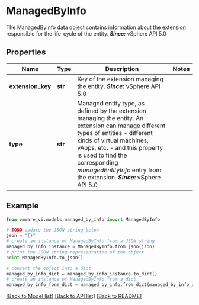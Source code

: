 # ManagedByInfo

The ManagedByInfo data object contains information about the extension responsible for the life-cycle of the entity.  ***Since:*** vSphere API 5.0 

## Properties
Name | Type | Description | Notes
------------ | ------------- | ------------- | -------------
**extension_key** | **str** | Key of the extension managing the entity.  ***Since:*** vSphere API 5.0  | 
**type** | **str** | Managed entity type, as defined by the extension managing the entity.  An extension can manage different types of entities - different kinds of virtual machines, vApps, etc. - and this property is used to find the corresponding *managedEntityInfo* entry from the extension.  ***Since:*** vSphere API 5.0  | 

## Example

```python
from vmware_vi.models.managed_by_info import ManagedByInfo

# TODO update the JSON string below
json = "{}"
# create an instance of ManagedByInfo from a JSON string
managed_by_info_instance = ManagedByInfo.from_json(json)
# print the JSON string representation of the object
print ManagedByInfo.to_json()

# convert the object into a dict
managed_by_info_dict = managed_by_info_instance.to_dict()
# create an instance of ManagedByInfo from a dict
managed_by_info_form_dict = managed_by_info.from_dict(managed_by_info_dict)
```
[[Back to Model list]](../README.md#documentation-for-models) [[Back to API list]](../README.md#documentation-for-api-endpoints) [[Back to README]](../README.md)


